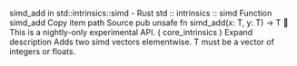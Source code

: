 simd_add in std::intrinsics::simd - Rust
std
::
intrinsics
::
simd
Function
simd_add
Copy item path
Source
pub unsafe fn simd_add<T>(x: T, y: T) -> T
🔬
This is a nightly-only experimental API. (
core_intrinsics
)
Expand description
Adds two simd vectors elementwise.
T
must be a vector of integers or floats.